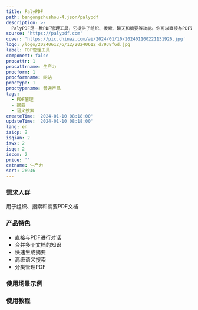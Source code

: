 ```yaml
---
title: PalyPDF
path: bangongzhushou-4.json/palypdf
description: >-
  PalyPDF是一款PDF管理工具，它提供了组织、搜索、聊天和摘要等功能。你可以直接与PDF进行对话，合并多个文档的知识，快速生成摘要，将多个文档的知识融合为一次对话，识别文档中的文本和图像，实现高级语义搜索，并将PDF存储在整洁的文件夹中进行分类管理。PalyPDF支持多种语言，提供灵活的订阅计划供用户选择。
source: 'https://palypdf.com'
cover: 'https://pic.chinaz.com/ai/2024/01/10/202401100221131926.jpg'
logo: /logo/20240612/6/12/20240612_d7938f6d.jpg
label: PDF管理工具
component: false
procattr: 1
procattrname: 生产力
procform: 1
procformname: 网站
proctype: 1
proctypename: 普通产品
tags:
  - PDF管理
  - 摘要
  - 语义搜索
createTime: '2024-01-10 08:18:00'
updateTime: '2024-01-10 08:18:00'
lang: en
isicp: 2
isqian: 2
iswx: 2
isqq: 2
iscom: 2
price: ''
catname: 生产力
sort: 26946
---
```




### 需求人群
用于组织、搜索和摘要PDF文档

### 产品特色
- 直接与PDF进行对话
- 合并多个文档的知识
- 快速生成摘要
- 高级语义搜索
- 分类管理PDF

### 使用场景示例


### 使用教程


  
